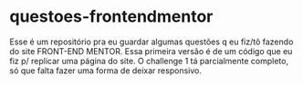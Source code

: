 # questoes-frontendmentor
Esse é um repositório pra eu guardar algumas questões q eu fiz/tô fazendo do site FRONT-END MENTOR. Essa primeira versão é de um código que eu fiz p/ replicar uma página do site. O challenge 1 tá parcialmente completo, só que falta fazer uma forma de deixar responsivo.
